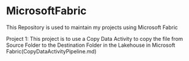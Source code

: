 # MicrosoftFabric
This Repository is used to maintain my projects using Microsoft Fabric

Project 1: 
This project is to use a Copy Data Activity to copy the file from Source Folder to the Destination Folder in the Lakehouse in Microsoft Fabric(CopyDataActivityPipeline.md)
